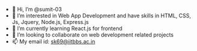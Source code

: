 - 👋 Hi, I’m @sumit-03
- 👀 I’m interested in Web App Development and have skills in HTML, CSS, Js, Jquery, Node.js, Express.js
- 🌱 I’m currently learning React.js for frontend
- 💞️ I’m looking to collaborate on web development related projects
- 📫 My email id: sk69@iitbbs.ac.in

<!---
sumit-03/sumit-03 is a ✨ special ✨ repository because its `README.md` (this file) appears on your GitHub profile.
You can click the Preview link to take a look at your changes.
--->
